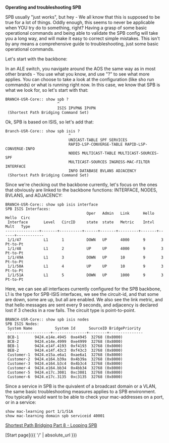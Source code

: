 **Operating and troubleshooting SPB**

SPB usually "just works", but hey - We all know that this is supposed to be true for a lot of things. Oddly enough, this seems to never be  applicable when YOU try do to something, right? Having a grasp of some basic operational commands and being able to validate the SPB config will take you a long way, and will make it easy to correct simple mistakes. This isn't by any means a comprehensive guide to troubleshooting, just some basic operational commands. 

Let's start with the backbone:

In an ALE switch, you navigate around the AOS the same way as in most other brands - You use what you know, and use "?" to see what more applies. You can choose to take a look at the configuration (like sho run commands) or what is running right now. In this case, we know that SPB is what we look for, so let's start with that:

```
BRANCH-USR-Core:: show spb ?
                       ^
                       ISIS IPVPN6 IPVPN
 (Shortest Path Bridging Command Set)
```

Ok, SPB is based on ISIS, so let's add that:

```
Branch-USR-Core:: show spb isis ?
                            ^
                            UNICAST-TABLE SPF SERVICES
                            RAPID-LSP-CONVERGE-TABLE RAPID-LSP-CONVERGE-INFO
                            NODES MULTICAST-TABLE MULTICAST-SOURCES-SPF
                            MULTICAST-SOURCES INGRESS-MAC-FILTER INTERFACE
                            INFO DATABASE BVLANS ADJACENCY
 (Shortest Path Bridging Command Set)
```

Since we're checking out the backbone currently, let's focus on the ones that obviously are linked to the backbone functions: INTERFACE, NODES, BVLANS, and ADJACENCY:

```
BRANCH-USR-Core:: show spb isis interface
SPB ISIS Interfaces:
                                    Oper   Admin   Link      Hello   Hello  Circ
 Interface       Level   CircID     state  state   Metric    Intvl   Mult   Type
---------------+-------+----------+------+-------+---------+-------+------+------------
 1/1/47          L1      1          DOWN   UP      4000      9       3       Pt-to-Pt
 1/1/48          L1      2          UP     UP      4000      9       3       Pt-to-Pt
 1/1/49A         L1      3          DOWN   UP      10        9       3       Pt-to-Pt
 1/1/50A         L1      4          UP     UP      10        9       3       Pt-to-Pt
 1/1/51A         L1      5          DOWN   UP      1000      9       3       Pt-to-Pt
```

Here, we can see all interfaces currently configured for the SPB backbone, L1 is the type for SPB-ISIS interfaces, we see the circuit-id, and that some are down, some are up, but all are enabled. We also see the link metric, and that hello messages are sent every 9 seconds, and adjacency is declared lost if 3 checks in a row fails. The circuit type is point-to-point.

```
BRANCH-USR-Core:: show spb isis nodes
SPB ISIS Nodes:
 System Name          System Id      SourceID BridgePriority
--------------------+---------------+--------+---------------
 BCB-1       9424.e14e.4945  0xe4945  32768 (0x8000)
 BCB-2       9424.e14e.4999  0xe4999  32768 (0x8000)
 BEB-1       9424.e14f.4193  0xf4193  32768 (0x8000)
 BEB-2       9424.e14f.43c3  0xf43c3  32768 (0x8000)
 Customer-1  9424.e15a.e6a1  0xae6a1  32768 (0x8000)
 Customer-2  9424.e164.b39a  0x4b39a  32768 (0x8000)
 Customer-3  9424.e164.b3c4  0x4b3c4  32768 (0x8000)
 Customer-4  9424.e164.bb34  0x4bb34  32768 (0x8000)
 Customer-5  9424.e17c.3081  0xc3081  32768 (0x8000)
 Customer-6  9424.e17c.3135  0xc3135  32768 (0x8000)
```








Since a service in SPB is the quivalent of a broadcast domain or a VLAN, the same basic troubleshooting measures applies to a SPB environment. You typically would want to be able to check your mac-addresses on a port, or in a service:

```
show mac-learning port 1/1/51A
show mac-learning domain spb serviceid 40001
```

[Shortest Path Bridging Part 8 - Looping SPB](https://networkundertaker.com/2023/04/17/Shortest-Path-Bridging-part-9.html)

[Start page]({{ '/' | absolute_url }})